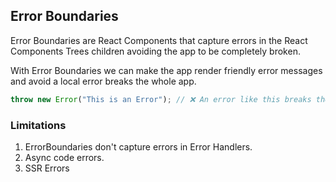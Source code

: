 ## Error Boundaries

Error Boundaries are React Components that capture errors in the React Components Trees children avoiding the app to be completely broken.

With Error Boundaries we can make the app render friendly error messages and avoid a local error breaks the whole app.

```jsx
throw new Error("This is an Error"); // ❌ An error like this breaks the app
```

### Limitations

1. ErrorBoundaries don't capture errors in Error Handlers.
2. Async code errors.
3. SSR Errors
